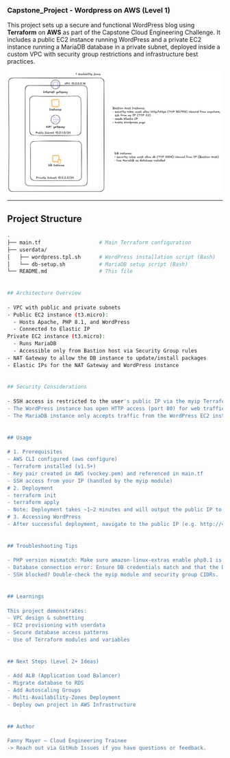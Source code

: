 ### Capstone_Project - Wordpress on AWS (Level 1)
This project sets up a secure and functional WordPress blog using **Terraform** on **AWS** as part of the Capstone Cloud Engineering Challenge. It includes a public EC2 instance running WordPress and a private EC2 instance running a MariaDB database in a private subnet, deployed inside a custom VPC with security group restrictions and infrastructure best practices.

![Default Infrastructure](images/Default_Project_Infrastructure-2.png)


---

## Project Structure

```bash
.
├── main.tf                   # Main Terraform configuration
├── userdata/
│   ├── wordpress.tpl.sh      # WordPress installation script (Bash)
│   └── db-setup.sh           # MariaDB setup script (Bash)
└── README.md                 # This file


## Architecture Overview

- VPC with public and private subnets
- Public EC2 instance (t3.micro):
  - Hosts Apache, PHP 8.1, and WordPress
  - Connected to Elastic IP
Private EC2 instance (t3.micro):
  - Runs MariaDB
  - Accessible only from Bastion host via Security Group rules
- NAT Gateway to allow the DB instance to update/install packages
- Elastic IPs for the NAT Gateway and WordPress instance


## Security Considerations

- SSH access is restricted to the user's public IP via the myip Terraform module.
- The WordPress instance has open HTTP access (port 80) for web traffic.
- The MariaDB instance only accepts traffic from the WordPress EC2 instance via Security Group.


## Usage

# 1. Prerequisites
- AWS CLI configured (aws configure)
- Terraform installed (v1.5+)
- Key pair created in AWS (vockey.pem) and referenced in main.tf
- SSH access from your IP (handled by the myip module)
# 2. Deployment
- terraform init
- terraform apply
- Note: Deployment takes ~1–2 minutes and will output the public IP to access WordPress.
# 3. Accessing WordPress
- After successful deployment, navigate to the public IP (e.g. http://<bastion_eip>) to complete the WordPress setup.


## Troubleshooting Tips

- PHP version mismatch: Make sure amazon-linux-extras enable php8.1 is included in wordpress.tpl.sh.
- Database connection error: Ensure DB credentials match and that the DB user allows remote connections ('wordpress'@'%').
- SSH blocked? Double-check the myip module and security group CIDRs.


## Learnings

This project demonstrates:
- VPC design & subnetting
- EC2 provisioning with userdata
- Secure database access patterns
- Use of Terraform modules and variables


## Next Steps (Level 2+ Ideas)

- Add ALB (Application Load Balancer)
- Migrate database to RDS
- Add Autoscaling Groups
- Multi-Availability-Zones Deployment
- Deploy own project in AWS Infrastructure 


## Author

Fanny Mayer – Cloud Engineering Trainee
-> Reach out via GitHub Issues if you have questions or feedback.

